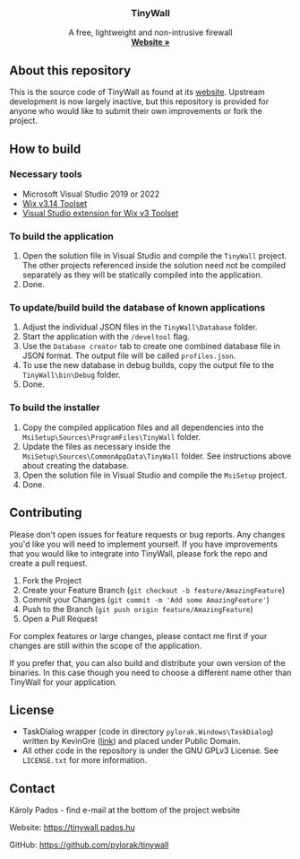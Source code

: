 <br />
<div align="center">
  <h3 align="center">TinyWall</h3>

  <p align="center">
    A free, lightweight and non-intrusive firewall
    <br />
    <a href="https://tinywall.pados.hu"><strong>Website »</strong></a>
  </p>
</div>

## About this repository

This is the source code of TinyWall as found at its [website](https://tinywall.pados.hu). Upstream development is now largely inactive, but this repository is provided for anyone who would like to submit their own improvements or fork the project.

## How to build

### Necessary tools

- Microsoft Visual Studio 2019 or 2022
- [Wix v3.14 Toolset](https://github.com/wixtoolset/wix3/releases/tag/wix3141rtm)
- [Visual Studio extension for Wix v3 Toolset](https://marketplace.visualstudio.com/items?itemName=WixToolset.WiXToolset)

### To build the application

1. Open the solution file in Visual Studio and compile the `TinyWall` project. The other projects referenced inside the solution need not be compiled separately as they will be statically compiled into the application.
1. Done.

### To update/build build the database of known applications

1. Adjust the individual JSON files in the `TinyWall\Database` folder.
1. Start the application with the `/develtool` flag.
1. Use the `Database creator` tab to create one combined database file in JSON format. The output file will be called `profiles.json`.
1. To use the new database in debug builds, copy the output file to the `TinyWall\bin\Debug` folder.
1. Done.

### To build the installer

1. Copy the compiled application files and all dependencies into the `MsiSetup\Sources\ProgramFiles\TinyWall` folder.
1. Update the files as necessary inside the `MsiSetup\Sources\CommonAppData\TinyWall` folder. See instructions above about creating the database.
1. Open the solution file in Visual Studio and compile the `MsiSetup` project.
1. Done.

## Contributing

Please don't open issues for feature requests or bug reports. Any changes you'd like you will need to implement yourself. If you have improvements that you would like to integrate into TinyWall, please fork the repo and create a pull request.

1. Fork the Project
1. Create your Feature Branch (`git checkout -b feature/AmazingFeature`)
1. Commit your Changes (`git commit -m 'Add some AmazingFeature'`)
1. Push to the Branch (`git push origin feature/AmazingFeature`)
1. Open a Pull Request

For complex features or large changes, please contact me first if your changes are still within the scope of the application.

If you prefer that, you can also build and distribute your own version of the binaries. In this case though you need to choose a different name other than TinyWall for your application.

## License

- TaskDialog wrapper (code in directory `pylorak.Windows\TaskDialog`) written by KevinGre ([link](https://www.codeproject.com/Articles/17026/TaskDialog-for-WinForms)) and placed under Public Domain.
- All other code in the repository is under the GNU GPLv3 License. See `LICENSE.txt` for more information.

## Contact

Károly Pados - find e-mail at the bottom of the project website

Website: <https://tinywall.pados.hu>

GitHub: <https://github.com/pylorak/tinywall>
